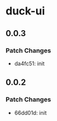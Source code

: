 # duck-ui

## 0.0.3

### Patch Changes

- da4fc51: init

## 0.0.2

### Patch Changes

- 66dd01d: init
